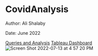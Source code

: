 # CovidAnalysis

Author: Ali Shalaby

Date: June 2022

[Queries and Analysis]()
[Tableau Dashboard](https://public.tableau.com/app/profile/ali.shalaby/viz/CovidAnalysisDashboard_16571612198440/Dashboard1?publish=yes)
![Screen Shot 2022-07-13 at 4 57 20 PM](https://user-images.githubusercontent.com/83675013/178834613-c0c10bfc-fc52-4fc6-890f-5b240d786874.png)
